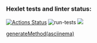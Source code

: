 ### Hexlet tests and linter status:
[![Actions Status](https://github.com/Oleg995/java-project-lvl2/workflows/hexlet-check/badge.svg)](https://github.com/Oleg995/java-project-lvl2/actions)
![run-tests](https://github.com/afiskon/go-rest-service-example/workflows/run-tests/badge.svg)
<a href="https://codeclimate.com/github/codeclimate/codeclimate/test_coverage"><img src="https://api.codeclimate.com/github/Oleg995/java-project-lvl2/test_coverage" /></a>


[generateMethod(asciinema)](https://asciinema.org/a/MDRn1468O3Cz8jB6jODoOFtj5) 
